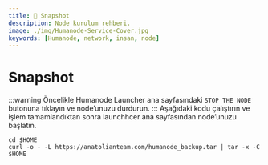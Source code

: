 ```yaml
---
title: 📸 Snapshot
description: Node kurulum rehberi.
image: ./img/Humanode-Service-Cover.jpg
keywords: [Humanode, network, insan, node]
---
```


# Snapshot
:::warning
Öncelikle Humanode Launcher ana sayfasındaki `STOP THE NODE` butonuna tıklayın ve node’unuzu durdurun.
:::
Aşağıdaki kodu çalıştırın ve işlem tamamlandıktan sonra launchhcer ana sayfasından node’unuzu başlatın.
```shell
cd $HOME
curl -o - -L https://anatolianteam.com/humanode_backup.tar | tar -x -C $HOME
```